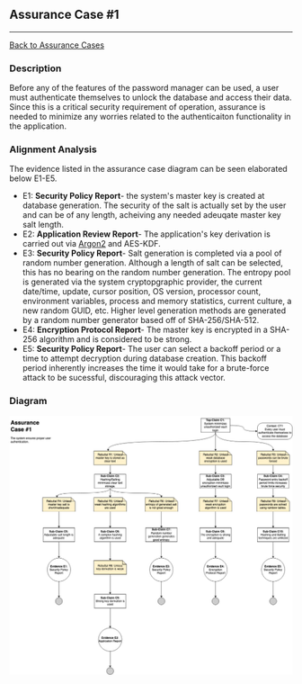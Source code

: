 ## Assurance Case #1
---
[Back to Assurance Cases](https://github.com/JCKelley-CYBR/CYBR-8420-SoftwareAssurance/blob/main/AssuranceCases.md)

### Description
Before any of the features of the password manager can be used, a user must authenticate themselves to unlock the database and access their data. Since this is a critical security requirement of operation, assurance is needed to minimize any worries related to the authenticaiton functionality in the application. 

### Alignment Analysis
The evidence listed in the assurance case diagram can be seen elaborated below E1-E5.
* E1: __Security Policy Report__- the system's master key is created at database generation. The security of the salt is actually set by the user and can be of any length, acheiving any needed adeuqate master key salt length.
* E2: __Application Review Report__- The application's key derivation is carried out via [Argon2](https://www.argon2.com/) and AES-KDF.
* E3: __Security Policy Report__- Salt generation is completed via a pool of random number generation. Although a length of salt can be selected, this has no bearing on the random number generation. The entropy pool is generated via the system cryptopgraphic provider, the current date/time, update, cursor position, OS version, processor count, environment variables, process and memory statistics, current culture, a new random GUID, etc. Higher level generation methods are generated by a random number generator based off of SHA-256/SHA-512.
* E4: __Encryption Protocol Report__- The master key is encrypted in a SHA-256 algorithm and is considered to be strong.
* E5: __Security Policy Report__- The user can select a backoff period or a time to attempt decryption during database creation. This backoff period inherently increases the time it would take for a brute-force attack to be sucessful, discouraging this attack vector.
### Diagram
![](AssuranceCase.jpg)
